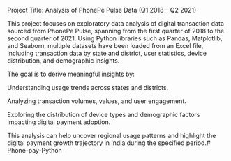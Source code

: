 Project Title: Analysis of PhonePe Pulse Data (Q1 2018 – Q2 2021)

This project focuses on exploratory data analysis of digital transaction data sourced from PhonePe Pulse, spanning from the first quarter of 2018 to the second quarter of 2021. Using Python libraries such as Pandas, Matplotlib, and Seaborn, multiple datasets have been loaded from an Excel file, including transaction data by state and district, user statistics, device distribution, and demographic insights.

The goal is to derive meaningful insights by:

Understanding usage trends across states and districts.

Analyzing transaction volumes, values, and user engagement.

Exploring the distribution of device types and demographic factors impacting digital payment adoption.

This analysis can help uncover regional usage patterns and highlight the digital payment growth trajectory in India during the specified period.# Phone-pay-Python
